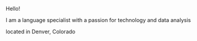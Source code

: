 
Hello!

I am a language specialist with a passion for technology and data analysis

located in Denver, Colorado
                         
               
